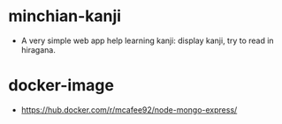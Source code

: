 # minchian-kanji
- A very simple web app help learning kanji: display kanji, try to read in hiragana. 

# docker-image
- https://hub.docker.com/r/mcafee92/node-mongo-express/
